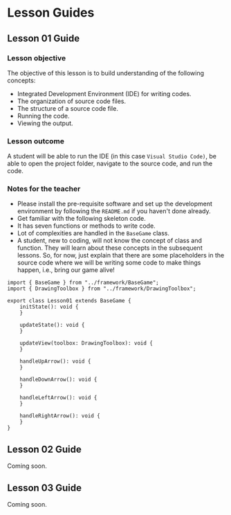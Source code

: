 # Lesson Guides 

## Lesson 01 Guide<a name="lesson01"></a>

### Lesson objective 
The objective of this lesson is to build understanding of the following concepts: 
- Integrated Development Environment (IDE) for writing codes. 
- The organization of source code files. 
- The structure of a source code file.   
- Running the code. 
- Viewing the output. 

### Lesson outcome
A student will be able to run the IDE (in this case `Visual Studio Code)`, be able to open the project folder, navigate to the source code, and run the code.   

### Notes for the teacher
- Please install the pre-requisite software and set up the development environment by following the `README.md` if you haven't done already.   
- Get familiar with the following skeleton code. 
- It has seven functions or methods to write code. 
- Lot of complexities are handled in the `BaseGame` class. 
- A student, new to coding, will not know the concept of class  and function. They will learn about these concepts in the subsequent lessons. So, for now, just explain that there are some placeholders in the source code where we will be writing some code to make things happen, i.e., bring our game alive!
    


```
import { BaseGame } from "../framework/BaseGame";
import { DrawingToolbox } from "../framework/DrawingToolbox";

export class Lesson01 extends BaseGame {
    initState(): void {
    }

    updateState(): void {
    }

    updateView(toolbox: DrawingToolbox): void {
    }

    handleUpArrow(): void {
    }

    handleDownArrow(): void {
    }
 
    handleLeftArrow(): void {
    }

    handleRightArrow(): void {
    }
}

```

## Lesson 02 Guide<a name="lesson02"></a>

Coming soon. 

## Lesson 03 Guide<a name="lesson03"></a>

Coming soon. 
